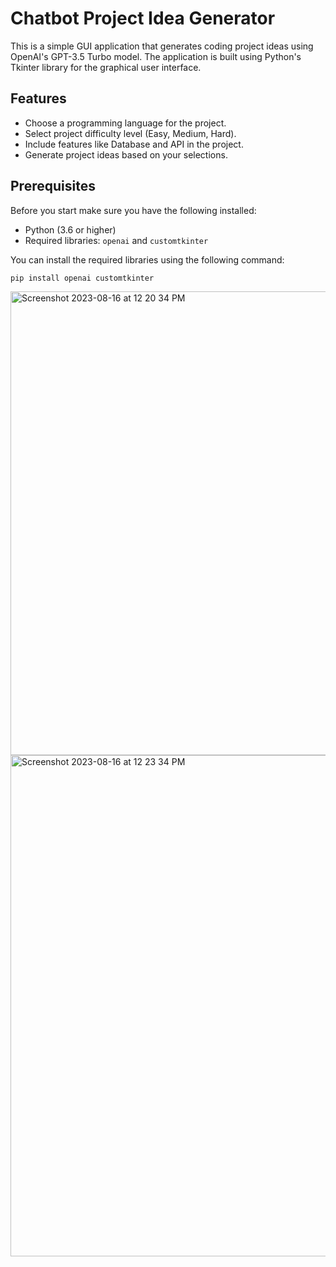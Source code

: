 # Chatbot Project Idea Generator

This is a simple GUI application that generates coding project ideas using OpenAI's GPT-3.5 Turbo model. The application is built using Python's Tkinter library for the graphical user interface.

## Features

- Choose a programming language for the project.
- Select project difficulty level (Easy, Medium, Hard).
- Include features like Database and API in the project.
- Generate project ideas based on your selections.

## Prerequisites

Before you start make sure you have the following installed:

- Python (3.6 or higher)
- Required libraries: `openai` and `customtkinter`

You can install the required libraries using the following command:

```bash
pip install openai customtkinter
```
<img width="742" alt="Screenshot 2023-08-16 at 12 20 34 PM" src="https://github.com/Delicate-Jerk/Project_Idea_Generator/assets/75275801/b5bae70f-589e-4146-b072-3ab4702753e3">
<img width="802" alt="Screenshot 2023-08-16 at 12 23 34 PM" src="https://github.com/Delicate-Jerk/Project_Idea_Generator/assets/75275801/b9d06762-ee92-425a-8bac-8347103f1cec">
